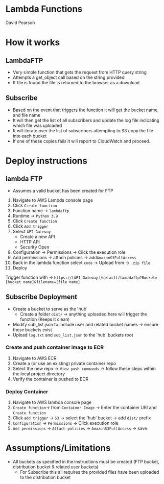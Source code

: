 # Lambda Functions

David Pearson

# How it works

## LambdaFTP

- Very simple function that gets the request from HTTP query string
- Attempts a get_object call based on the string provided
- If file is found the file is returned to the browser as a download

## Subscribe

- Based on the event that triggers the function it will get the bucket name, and file name
- It will then get the list of all subscribers and update the log file indicating which file was uploaded
- It will iterate over the list of subscribers attempting to S3 copy the file into each bucket
- If one of these copies fails it will report to CloudWatch and proceed.

# Deploy instructions

## lambda FTP

- Assumes a valid bucket has been created for FTP

1. Navigate to AWS Lambda console page
2. Click `Create function`
3. Function name -> `lambdaftp`
4. Runtime -> `Python 3.9`
5. Click `Create function`
6. Click `Add trigger`
7. Select `API Gateway`
   - Create a new API
   - HTTP API
   - Security Open
8. Configuration -> Permissions -> Click the execution role
9. Add permissions -> attach policies -> add`AmazonS3FullAccess`
10. Back in the lambda function select `code` -> Upload from -> `.zip file`
11. Deploy

Trigger function with -> `https://[API Gateway]/default/lambdaftp?Bucket=[bucket name]&filename=[file name]`

## Subscribe Deployment

- Create a bucket to serve as the 'hub'
  - Create a folder `dist/` -> anything uploaded here will trigger the function (Keeps it clean)
- Modify sub_list.json to include user and related bucket names -> ensure these buckets exist
- Upload `log.txt` and `sub_list.json` to the 'hub' buckets root

### Create and push container image to ECR

1. Navigate to AWS ECR
2. Create a (or use an existing) private container repo
3. Select the new repo -> `View push commands` -> follow these steps within the local project directory
4. Verify the container is pushed to ECR

### Deploy Container

1. Navigate to AWS lambda console page
2. `Create function`-> from `Container Image` -> Enter the container URI and `Create function`
3. Click `add trigger` -> `S3` -> select the 'hub' bucket -> add `dist/` prefix
4. `Configuration` -> `Permissions` -> Click execution role
5. `Add permissions` -> `Attach policies` -> `AmazonS3FullAccess` -> save

# Assumptions/Limitations

- All buckets as specified in the instructions must be created (FTP bucket, distribution bucket & related user buckets)
  - For Subscribe this all requires the provided files have been uploaded to the distribution bucket
